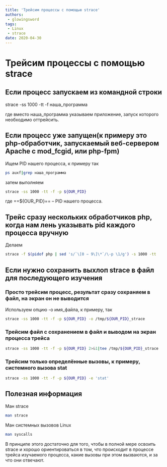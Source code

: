 ```yaml
---
title: 'Трейсим процессы с помощью strace'
authors: 
 - glowingsword
tags:
 - Linux
 - strace
date: 2020-04-30
---
```


# Трейсим процессы с помощью strace

## Если процесс запускаем из командной строки

strace -ss 1000 -tt -f наша_программа

где вместо наша_программа указываем приложение, запуск которого необходимо оттрейсить.

## Если процесс уже запущен(к примеру это php-обработчик, запускаемый веб-сервером Apache с mod_fcgid, или php-fpm)

Ищем PID нашего процесса, к примеру так

```bash
ps auxf|grep наша_программа
```

затем выполняем 

```bash
strace -ss 1000 -tt -f -p ${OUR_PID}
```
где ==${OUR_PID}== – PID нашего процесса.


## Трейс сразу нескольких обработчиков php, когда нам лень указывать pid каждого процесса вручную

Делаем

```bash
strace -f $(pidof php | sed 's/`\[0 − 9\]\*`/\-p \1/g') -s 1000 -tt 
```

## Если нужно сохранить выхлоп strace  в файл для последующего изучения

### Просто трейсим процесс, результат сразу сохраняем в файл, на экран он не выводится
Используем опцию -o имя_файла, к примеру, так

```bash
strace -ss 1000 -tt -f -p ${OUR_PID} -o /tmp/${OUR_PID}_strace
```

### Трейсим файл с сохранением в файл и выводом на экран процесса трейса

```bash
strace -ss 1000 -tt -f -p ${OUR_PID} 2>&1|tee /tmp/${OUR_PID}_strace
```

### Трейсим только определённые вызовы, к примеру, системного вызова stat

```bash
strace -ss 1000 -tt -f -p ${OUR_PID} -e 'stat'
```

## Полезная информация

Ман strace
```bash
man strace
```
Ман системных вызовов Linux
```bash
man syscalls
```

В принципе этого достаточно для того, чтобы в полной мере освоить strace и хорошо ориентироваться в том, что происходит в процессе трейса изучаемого процесса, какие вызовы при этом вызваются, и за что они отвечают.

